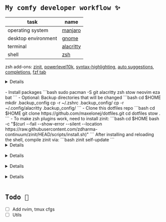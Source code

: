 ## <samp><b>My comfy developer workflow ✨</b></samp>

| task              | name                   |
| ----------------- | ---------------------- |
| operating system                | [manjaro](https://manjaro.org/)                                      |
| desktop environment                | [gnome](https://help.gnome.org/)                                      |
| terminal | [alacritty](https://wiki.archlinux.org/title/Alacritty) |
| shell                | [zsh](https://wiki.archlinux.org/title/Zsh)                                     |

zsh add-ons: [zinit](https://github.com/zdharma-continuum/zinit), [powerlevel10k](https://github.com/romkatv/powerlevel10k), [syntax-highlighting](https://github.com/zsh-users/zsh-syntax-highlighting/tree/master), [auto suggestions](https://github.com/zsh-users/zsh-autosuggestions), [completions](https://github.com/zsh-users/zsh-completions), [fzf tab](https://github.com/Aloxaf/fzf-tab)

<details close><samp>Setup</samp></details><br>
- Install packages
```bash
sudo pacman -S git alacritty zsh stow neovim eza bat
```
- Optional: Backup directories that will be changed
```bash
cd $HOME
mkdir .backup_config
cp -r ~/.zshrc .backup_config/
cp -r ~/.config/alacritty .backup_config/
```
- Clone this dotfiles repo
```bash
cd $HOME
git clone https://github.com/maxelonej/dotfiles.git
cd dotfiles
stow .
```
- To make zsh plugins work, need to install zinit:
```bash
cd $HOME
bash -c "$(curl --fail --show-error --silent --location https://raw.githubusercontent.com/zdharma-continuum/zinit/HEAD/scripts/install.sh)"
```
After installing and reloading the shell, compile zinit via:
```bash
zinit self-update
```
</details>

<details close><samp>Shortcuts</samp></details><br>
<details close><samp>Gnome</samp></details><br> </details>
<details close><samp>Tmux</samp></details><br> </details>
<details close><samp>Neovim</samp></details><br> </details>
</details>

## <samp><b>Todo 🎯</b></samp>

- [ ] Add nvim, tmux cfgs
- [ ] Utils
